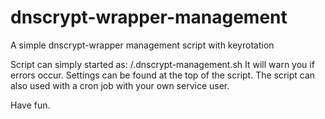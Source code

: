 # dnscrypt-wrapper-management
A simple dnscrypt-wrapper management script with keyrotation

Script can simply started as: /.dnscrypt-management.sh
It will warn you if errors occur.
Settings can be found at the top of the script.
The script can also used with a cron job with your own service user.

Have fun.
